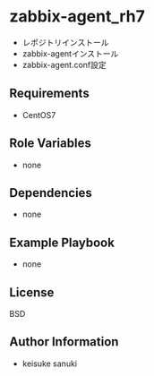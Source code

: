 zabbix-agent_rh7
=========

- レポジトリインストール
- zabbix-agentインストール
- zabbix-agent.conf設定

Requirements
------------

- CentOS7

Role Variables
--------------

- none

Dependencies
------------

- none

Example Playbook
----------------
- none

License
-------

BSD

Author Information
------------------

- keisuke sanuki 